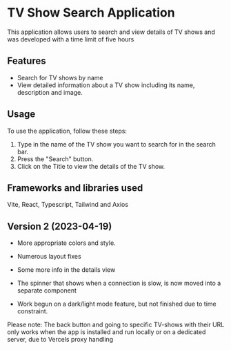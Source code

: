 # TV Show Search Application

This application allows users to search and view details of TV shows and was developed with a time limit of five hours

## Features

- Search for TV shows by name
- View detailed information about a TV show including its name, description and image.

## Usage

To use the application, follow these steps:

1. Type in the name of the TV show you want to search for in the search bar.
2. Press the "Search" button.
3. Click on the Title to view the details of the TV show.

## Frameworks and libraries used

Vite, React, Typescript, Tailwind and Axios

## Version 2 (2023-04-19)

- More appropriate colors and style.

- Numerous layout fixes

- Some more info in the details view

- The spinner that shows when a connection is slow, is now moved into a separate component

- Work begun on a dark/light mode feature, but not finished due to time constraint.

Please note: The back button and going to specific TV-shows with their URL only works when the app is installed and run locally or on a dedicated server, due to Vercels proxy handling
